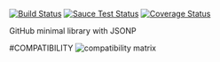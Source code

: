 [![Build Status](https://travis-ci.org/justapps4all/github-jsonp.svg?branch=master&1469977825451)](https://travis-ci.org/justapps4all/github-jsonp)
[![Sauce Test Status](https://saucelabs.com/buildstatus/juanmadev?1469977825451)](https://saucelabs.com/u/juanmadev?1469977825451)
[![Coverage Status](https://coveralls.io/repos/github/justapps4all/github-jsonp/badge.svg?branch=master&1469977825451)](https://coveralls.io/github/justapps4all/github-jsonp?branch=master&1469977825451)

GitHub minimal library with JSONP


#COMPATIBILITY
![compatibility matrix](https://saucelabs.com/browser-matrix/juanmadev.svg?1469977825451)